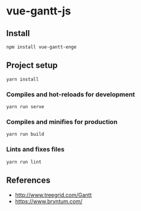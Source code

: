 # vue-gantt-js

## Install

```
npm install vue-gantt-enge
```

## Project setup
```
yarn install
```

### Compiles and hot-reloads for development
```
yarn run serve
```

### Compiles and minifies for production
```
yarn run build
```

### Lints and fixes files
```
yarn run lint
```


## References

* http://www.treegrid.com/Gantt
* https://www.bryntum.com/